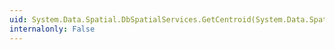 ```yaml
---
uid: System.Data.Spatial.DbSpatialServices.GetCentroid(System.Data.Spatial.DbGeometry)
internalonly: False
---
```

